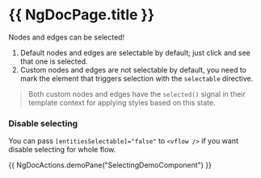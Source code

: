 # {{ NgDocPage.title }}

Nodes and edges can be selected!

1. Default nodes and edges are selectable by default; just click and see that one is selected.
2. Custom nodes and edges are not selectable by default, you need to mark the element that triggers selection with the `selectable` directive.

> Both custom nodes and edges have the `selected()` signal in their template context for applying styles based on this state.

### Disable selecting

You can pass `[entitiesSelectable]="false"` to `<vflow />` if you want disable selecting for whole flow.

{{ NgDocActions.demoPane("SelectingDemoComponent") }}
